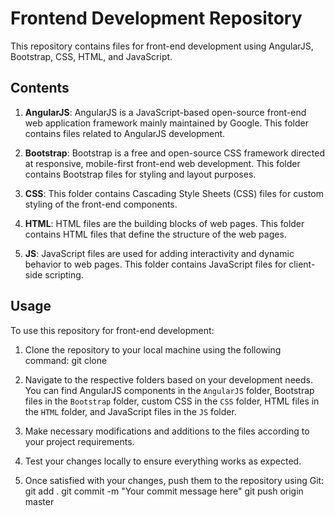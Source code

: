 # Frontend Development Repository

This repository contains files for front-end development using AngularJS, Bootstrap, CSS, HTML, and JavaScript.

## Contents

1. **AngularJS**: AngularJS is a JavaScript-based open-source front-end web application framework mainly maintained by Google. This folder contains files related to AngularJS development.

2. **Bootstrap**: Bootstrap is a free and open-source CSS framework directed at responsive, mobile-first front-end web development. This folder contains Bootstrap files for styling and layout purposes.

3. **CSS**: This folder contains Cascading Style Sheets (CSS) files for custom styling of the front-end components.

4. **HTML**: HTML files are the building blocks of web pages. This folder contains HTML files that define the structure of the web pages.

5. **JS**: JavaScript files are used for adding interactivity and dynamic behavior to web pages. This folder contains JavaScript files for client-side scripting.

## Usage

To use this repository for front-end development:

1. Clone the repository to your local machine using the following command:
   git clone <repository-url>

2. Navigate to the respective folders based on your development needs. You can find AngularJS components in the `AngularJS` folder, Bootstrap files in the `Bootstrap` folder, custom CSS in the `CSS` folder, HTML files in the `HTML` folder, and JavaScript files in the `JS` folder.

3. Make necessary modifications and additions to the files according to your project requirements.

4. Test your changes locally to ensure everything works as expected.

5. Once satisfied with your changes, push them to the repository using Git:
   git add .
   git commit -m "Your commit message here"
   git push origin master
